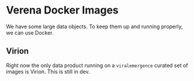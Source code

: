 # Verena Docker Images

We have some large data objects. To keep them up and running properly, we can use Docker.

## Virion 

Right now the only data product running on a `viralemergence` curated set of images is Virion. This is still in dev. 
